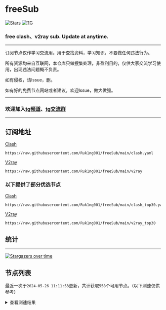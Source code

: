 # freeSub
[![Stars](https://img.shields.io/github/stars/Ruk1ng001/freeSub)](https://github.com/Ruk1ng001/freeSub/stargazers)
[![TG](https://img.shields.io/badge/Telegram-gray?logo=Telegram)](https://t.me/Ruk1ng001)
### free clash、v2ray sub. Update at anytime.

---

订阅节点仅作学习交流用，用于查找资料，学习知识，不要做任何违法行为。

所有资源均来自互联网，本仓库只做搜集处理，非盈利目的，仅供大家交流学习使用，出现违法问题概不负责。

如有侵权，请Issue，删。

如有好的免费节点网站或者建议，欢迎Issue，做大做强。

---

### 欢迎加入[tg频道](https://t.me/Ruk1ng001)、[tg交流群](https://t.me/+-e-b04EE5Cw2NmU1)

---

## 订阅地址
[Clash](https://raw.githubusercontent.com/Ruk1ng001/freeSub/main/clash.yaml)
```
https://raw.githubusercontent.com/Ruk1ng001/freeSub/main/clash.yaml
```
[V2ray](https://raw.githubusercontent.com/Ruk1ng001/freeSub/main/v2ray)
```
https://raw.githubusercontent.com/Ruk1ng001/freeSub/main/v2ray
```
### 以下提供了部分优选节点

[Clash](https://raw.githubusercontent.com/Ruk1ng001/freeSub/main/clash_top30.yaml)
```
https://raw.githubusercontent.com/Ruk1ng001/freeSub/main/clash_top30.yaml
```
[V2ray](https://raw.githubusercontent.com/Ruk1ng001/freeSub/main/v2ray_top30)
```
https://raw.githubusercontent.com/Ruk1ng001/freeSub/main/v2ray_top30
```

## 统计

---

[![Stargazers over time](https://starchart.cc/Ruk1ng001/freeSub.svg)](https://starchart.cc/Ruk1ng001/freeSub)

## 节点列表

最近一次于`2024-05-26 11:11:53`更新，共计获取`558`个可用节点。（以下测速仅供参考）

<details> <summary>查看测速结果</summary>

| 序号 | 节点 | 带宽 | 延迟 |
|:--:|:--:|:--:|:--:|
 | 1 | CH😈github.com/Ruk1ng001_-480903927 | 3.82MB/s | 1778.00ms |
 | 2 | CN😈github.com/Ruk1ng001_-661647363 | 3.77MB/s | 847.00ms |
 | 3 | CN😈github.com/Ruk1ng001_53375142 | 3.59MB/s | 353.00ms |
 | 4 | CN😈github.com/Ruk1ng001_-1923463505 | 3.52MB/s | 368.00ms |
 | 5 | HK😈github.com/Ruk1ng001_270082377 | 3.52MB/s | 527.00ms |
 | 6 | CN😈github.com/Ruk1ng001_-1859580587 | 3.51MB/s | 349.00ms |
 | 7 | TW😈github.com/Ruk1ng001_929402813 | 3.45MB/s | 649.00ms |
 | 8 | CN😈github.com/Ruk1ng001_-297521625 | 3.42MB/s | 531.00ms |
 | 9 | CN😈github.com/Ruk1ng001_-7431999 | 3.36MB/s | 365.00ms |
 | 10 | Other😈github.com/Ruk1ng001_-101688596 | 3.33MB/s | 486.00ms |
 | 11 | CN😈github.com/Ruk1ng001_242867408 | 3.20MB/s | 647.00ms |
 | 12 | CN😈github.com/Ruk1ng001_-359419728 | 3.11MB/s | 382.00ms |
 | 13 | JP😈github.com/Ruk1ng001_-945379178 | 3.09MB/s | 635.00ms |
 | 14 | CN😈github.com/Ruk1ng001_1430802564 | 3.08MB/s | 534.00ms |
 | 15 | CN😈github.com/Ruk1ng001_-940072104 | 2.88MB/s | 586.00ms |
 | 16 | CN😈github.com/Ruk1ng001_-616224414 | 2.86MB/s | 571.00ms |
 | 17 | CN😈github.com/Ruk1ng001_-1922129779 | 2.85MB/s | 353.00ms |
 | 18 | JP😈github.com/Ruk1ng001_1671761707 | 2.84MB/s | 663.00ms |
 | 19 | CN😈github.com/Ruk1ng001_842113228 | 2.83MB/s | 532.00ms |
 | 20 | HK😈github.com/Ruk1ng001_1579372612 | 2.74MB/s | 452.00ms |
 | 21 | CN😈github.com/Ruk1ng001_1788757087 | 2.63MB/s | 364.00ms |
 | 22 | JP😈github.com/Ruk1ng001_1145725734 | 2.61MB/s | 598.00ms |
 | 23 | JP😈github.com/Ruk1ng001_144456076 | 2.58MB/s | 721.00ms |
 | 24 | CN😈github.com/Ruk1ng001_1058967587 | 2.52MB/s | 361.00ms |
 | 25 | CN😈github.com/Ruk1ng001_-2036597891 | 2.50MB/s | 359.00ms |
 | 26 | CN😈github.com/Ruk1ng001_1478045284 | 2.49MB/s | 740.00ms |
 | 27 | CN😈github.com/Ruk1ng001_-94882990 | 2.44MB/s | 708.00ms |
 | 28 | SG😈github.com/Ruk1ng001_-2065841208 | 2.43MB/s | 1011.00ms |
 | 29 | JP😈github.com/Ruk1ng001_118365489 | 2.39MB/s | 367.00ms |
 | 30 | SG😈github.com/Ruk1ng001_-2049361601 | 2.31MB/s | 959.00ms |
 | 31 | Other😈github.com/Ruk1ng001_816051773 | 2.29MB/s | 1061.00ms |
 | 32 | JP😈github.com/Ruk1ng001_-266604447 | 2.28MB/s | 387.00ms |
 | 33 | SG😈github.com/Ruk1ng001_149570347 | 2.27MB/s | 371.00ms |
 | 34 | SG😈github.com/Ruk1ng001_1581922795 | 2.25MB/s | 374.00ms |
 | 35 | CN😈github.com/Ruk1ng001_-1818707261 | 2.16MB/s | 639.00ms |
 | 36 | CN😈github.com/Ruk1ng001_-2087116798 | 2.12MB/s | 664.00ms |
 | 37 | JP😈github.com/Ruk1ng001_1190651620 | 2.11MB/s | 395.00ms |
 | 38 | HK😈github.com/Ruk1ng001_-1608408967 | 2.11MB/s | 792.00ms |
 | 39 | SG😈github.com/Ruk1ng001_628343702 | 2.08MB/s | 393.00ms |
 | 40 | CH😈github.com/Ruk1ng001_1238702783 | 2.07MB/s | 665.00ms |
 | 41 | CN😈github.com/Ruk1ng001_-696201472 | 2.07MB/s | 760.00ms |
 | 42 | Other😈github.com/Ruk1ng001_-1533174807 | 2.07MB/s | 402.00ms |
 | 43 | CN😈github.com/Ruk1ng001_538467453 | 2.04MB/s | 663.00ms |
 | 44 | CA😈github.com/Ruk1ng001_2021478874 | 1.95MB/s | 2536.00ms |
 | 45 | CN😈github.com/Ruk1ng001_1612293333 | 1.93MB/s | 747.00ms |
 | 46 | CN😈github.com/Ruk1ng001_-1710274331 | 1.89MB/s | 382.00ms |
 | 47 | CN😈github.com/Ruk1ng001_1097642371 | 1.88MB/s | 696.00ms |
 | 48 | CA😈github.com/Ruk1ng001_1227252987 | 1.87MB/s | 428.00ms |
 | 49 | JP😈github.com/Ruk1ng001_-1683044959 | 1.85MB/s | 417.00ms |
 | 50 | CH😈github.com/Ruk1ng001_5816782 | 1.84MB/s | 750.00ms |
 | 51 | HK😈github.com/Ruk1ng001_-902241499 | 1.83MB/s | 807.00ms |
 | 52 | CN😈github.com/Ruk1ng001_265418649 | 1.82MB/s | 752.00ms |
 | 53 | HK😈github.com/Ruk1ng001_-677114025 | 1.80MB/s | 1410.00ms |
 | 54 | CN😈github.com/Ruk1ng001_1274728189 | 1.78MB/s | 410.00ms |
 | 55 | CN😈github.com/Ruk1ng001_1718811132 | 1.77MB/s | 745.00ms |
 | 56 | CN😈github.com/Ruk1ng001_637598389 | 1.77MB/s | 661.00ms |
 | 57 | CN😈github.com/Ruk1ng001_-1643950267 | 1.75MB/s | 661.00ms |
 | 58 | CN😈github.com/Ruk1ng001_-1725807921 | 1.72MB/s | 798.00ms |
 | 59 | KR😈github.com/Ruk1ng001_336742953 | 1.71MB/s | 567.00ms |
 | 60 | CN😈github.com/Ruk1ng001_797834581 | 1.70MB/s | 898.00ms |
 | 61 | TW😈github.com/Ruk1ng001_1591766159 | 1.68MB/s | 658.00ms |
 | 62 | HK😈github.com/Ruk1ng001_-746840979 | 1.61MB/s | 771.00ms |
 | 63 | CH😈github.com/Ruk1ng001_1895683223 | 1.60MB/s | 733.00ms |
 | 64 | UM😈github.com/Ruk1ng001_820753645 | 1.57MB/s | 1185.00ms |
 | 65 | Other😈github.com/Ruk1ng001_-1778137334 | 1.55MB/s | 710.00ms |
 | 66 | CH😈github.com/Ruk1ng001_319638692 | 1.53MB/s | 2103.00ms |
 | 67 | CA😈github.com/Ruk1ng001_-398383811 | 1.51MB/s | 1201.00ms |
 | 68 | CA😈github.com/Ruk1ng001_218289681 | 1.50MB/s | 1300.00ms |
 | 69 | CA😈github.com/Ruk1ng001_1063170120 | 1.50MB/s | 1742.00ms |
 | 70 | UM😈github.com/Ruk1ng001_226075827 | 1.50MB/s | 1809.00ms |
 | 71 | JP😈github.com/Ruk1ng001_-360716951 | 1.49MB/s | 441.00ms |
 | 72 | UM😈github.com/Ruk1ng001_-1920061911 | 1.49MB/s | 922.00ms |
 | 73 | UM😈github.com/Ruk1ng001_824361151 | 1.46MB/s | 1645.00ms |
 | 74 | CA😈github.com/Ruk1ng001_-352530556 | 1.46MB/s | 977.00ms |
 | 75 | JP😈github.com/Ruk1ng001_-517696060 | 1.45MB/s | 482.00ms |
 | 76 | CA😈github.com/Ruk1ng001_577571612 | 1.45MB/s | 1437.00ms |
 | 77 | Asia😈github.com/Ruk1ng001_-883207488 | 1.44MB/s | 1296.00ms |
 | 78 | CN😈github.com/Ruk1ng001_686105542 | 1.43MB/s | 496.00ms |
 | 79 | CN😈github.com/Ruk1ng001_1708283347 | 1.43MB/s | 521.00ms |
 | 80 | CA😈github.com/Ruk1ng001_-818877272 | 1.42MB/s | 1310.00ms |
 | 81 | UM😈github.com/Ruk1ng001_1945843757 | 1.42MB/s | 956.00ms |
 | 82 | CA😈github.com/Ruk1ng001_1007607298 | 1.42MB/s | 1550.00ms |
 | 83 | CA😈github.com/Ruk1ng001_692031390 | 1.42MB/s | 1657.00ms |
 | 84 | CN😈github.com/Ruk1ng001_-1675632582 | 1.41MB/s | 660.00ms |
 | 85 | CA😈github.com/Ruk1ng001_845937067 | 1.41MB/s | 1430.00ms |
 | 86 | CH😈github.com/Ruk1ng001_-1001960495 | 1.39MB/s | 2496.00ms |
 | 87 | CA😈github.com/Ruk1ng001_1683630258 | 1.38MB/s | 1883.00ms |
 | 88 | Euro😈github.com/Ruk1ng001_1388672434 | 1.35MB/s | 1511.00ms |
 | 89 | CA😈github.com/Ruk1ng001_-1852482439 | 1.34MB/s | 2118.00ms |
 | 90 | CA😈github.com/Ruk1ng001_484002641 | 1.34MB/s | 1893.00ms |
 | 91 | CA😈github.com/Ruk1ng001_-1094650613 | 1.33MB/s | 1467.00ms |
 | 92 | CA😈github.com/Ruk1ng001_1262241565 | 1.33MB/s | 1309.00ms |
 | 93 | UM😈github.com/Ruk1ng001_1303543440 | 1.32MB/s | 1045.00ms |
 | 94 | CA😈github.com/Ruk1ng001_-1494982010 | 1.31MB/s | 1604.00ms |
 | 95 | SG😈github.com/Ruk1ng001_-2134427733 | 1.31MB/s | 392.00ms |
 | 96 | UM😈github.com/Ruk1ng001_1756663900 | 1.30MB/s | 1393.00ms |
 | 97 | CA😈github.com/Ruk1ng001_312756856 | 1.29MB/s | 1025.00ms |
 | 98 | CA😈github.com/Ruk1ng001_770685880 | 1.29MB/s | 1023.00ms |
 | 99 | JP😈github.com/Ruk1ng001_-1696905495 | 1.28MB/s | 1408.00ms |
 | 100 | CA😈github.com/Ruk1ng001_-1946523539 | 1.26MB/s | 1279.00ms |
 | 101 | KZ😈github.com/Ruk1ng001_-1044332435 | 1.26MB/s | 947.00ms |
 | 102 | SG😈github.com/Ruk1ng001_-1725070477 | 1.25MB/s | 907.00ms |
 | 103 | CA😈github.com/Ruk1ng001_850726388 | 1.25MB/s | 1597.00ms |
 | 104 | US😈github.com/Ruk1ng001_-1278299572 | 1.24MB/s | 981.00ms |
 | 105 | CN😈github.com/Ruk1ng001_1704349606 | 1.24MB/s | 649.00ms |
 | 106 | SG😈github.com/Ruk1ng001_-1988559417 | 1.24MB/s | 592.00ms |
 | 107 | UM😈github.com/Ruk1ng001_959310995 | 1.24MB/s | 1608.00ms |
 | 108 | UM😈github.com/Ruk1ng001_-572543273 | 1.23MB/s | 920.00ms |
 | 109 | CA😈github.com/Ruk1ng001_1127543400 | 1.23MB/s | 962.00ms |
 | 110 | CN😈github.com/Ruk1ng001_-1515620563 | 1.22MB/s | 559.00ms |
 | 111 | CN😈github.com/Ruk1ng001_-699643286 | 1.21MB/s | 826.00ms |
 | 112 | UM😈github.com/Ruk1ng001_263252268 | 1.20MB/s | 1319.00ms |
 | 113 | KR😈github.com/Ruk1ng001_-1332533609 | 1.20MB/s | 621.00ms |
 | 114 | CA😈github.com/Ruk1ng001_-2122501714 | 1.20MB/s | 1606.00ms |
 | 115 | UM😈github.com/Ruk1ng001_359800679 | 1.19MB/s | 1054.00ms |
 | 116 | TW😈github.com/Ruk1ng001_-2076773110 | 1.18MB/s | 1756.00ms |
 | 117 | CA😈github.com/Ruk1ng001_-355151149 | 1.17MB/s | 1608.00ms |
 | 118 | CA😈github.com/Ruk1ng001_-896856930 | 1.17MB/s | 1596.00ms |
 | 119 | CA😈github.com/Ruk1ng001_-1734462663 | 1.16MB/s | 1528.00ms |
 | 120 | CA😈github.com/Ruk1ng001_447936041 | 1.16MB/s | 1761.00ms |
 | 121 | CA😈github.com/Ruk1ng001_834795342 | 1.16MB/s | 1631.00ms |
 | 122 | UM😈github.com/Ruk1ng001_-986054600 | 1.15MB/s | 2105.00ms |
 | 123 | JP😈github.com/Ruk1ng001_-1332539964 | 1.15MB/s | 452.00ms |
 | 124 | UM😈github.com/Ruk1ng001_1649698118 | 1.15MB/s | 967.00ms |
 | 125 | UM😈github.com/Ruk1ng001_-553933340 | 1.14MB/s | 1130.00ms |
 | 126 | CA😈github.com/Ruk1ng001_-1607020291 | 1.14MB/s | 1678.00ms |
 | 127 | CA😈github.com/Ruk1ng001_200979588 | 1.14MB/s | 1458.00ms |
 | 128 | UM😈github.com/Ruk1ng001_1864580791 | 1.14MB/s | 1658.00ms |
 | 129 | Euro😈github.com/Ruk1ng001_788034648 | 1.14MB/s | 1703.00ms |
 | 130 | CA😈github.com/Ruk1ng001_-1989250554 | 1.14MB/s | 1115.00ms |
 | 131 | SG😈github.com/Ruk1ng001_-576040174 | 1.14MB/s | 992.00ms |
 | 132 | CN😈github.com/Ruk1ng001_512660006 | 1.14MB/s | 798.00ms |
 | 133 | CA😈github.com/Ruk1ng001_1885262548 | 1.13MB/s | 1550.00ms |
 | 134 | HK😈github.com/Ruk1ng001_-932049898 | 1.13MB/s | 969.00ms |
 | 135 | CA😈github.com/Ruk1ng001_-445362946 | 1.13MB/s | 1554.00ms |
 | 136 | CA😈github.com/Ruk1ng001_-512728682 | 1.13MB/s | 1701.00ms |
 | 137 | CA😈github.com/Ruk1ng001_2039806136 | 1.11MB/s | 1241.00ms |
 | 138 | UM😈github.com/Ruk1ng001_-105667405 | 1.11MB/s | 1670.00ms |
 | 139 | CA😈github.com/Ruk1ng001_838883889 | 1.11MB/s | 1582.00ms |
 | 140 | UM😈github.com/Ruk1ng001_504772146 | 1.11MB/s | 1685.00ms |
 | 141 | JP😈github.com/Ruk1ng001_-1200691347 | 1.10MB/s | 532.00ms |
 | 142 | CA😈github.com/Ruk1ng001_-850697882 | 1.10MB/s | 1507.00ms |
 | 143 | UM😈github.com/Ruk1ng001_-1854220294 | 1.09MB/s | 1120.00ms |
 | 144 | CA😈github.com/Ruk1ng001_1820370200 | 1.08MB/s | 1808.00ms |
 | 145 | Other😈github.com/Ruk1ng001_92444994 | 1.08MB/s | 658.00ms |
 | 146 | CA😈github.com/Ruk1ng001_-1115842090 | 1.08MB/s | 1962.00ms |
 | 147 | CA😈github.com/Ruk1ng001_1660444059 | 1.07MB/s | 1778.00ms |
 | 148 | CA😈github.com/Ruk1ng001_-901927851 | 1.07MB/s | 1857.00ms |
 | 149 | CN😈github.com/Ruk1ng001_2124932479 | 1.07MB/s | 343.00ms |
 | 150 | CA😈github.com/Ruk1ng001_1469895651 | 1.07MB/s | 1756.00ms |
 | 151 | CA😈github.com/Ruk1ng001_2008048428 | 1.07MB/s | 1979.00ms |
 | 152 | US😈github.com/Ruk1ng001_1196487454 | 1.07MB/s | 1313.00ms |
 | 153 | CA😈github.com/Ruk1ng001_1712162064 | 1.06MB/s | 1933.00ms |
 | 154 | CA😈github.com/Ruk1ng001_-1995710524 | 1.06MB/s | 1547.00ms |
 | 155 | UM😈github.com/Ruk1ng001_459534470 | 1.06MB/s | 1170.00ms |
 | 156 | CA😈github.com/Ruk1ng001_-1471978924 | 1.06MB/s | 1721.00ms |
 | 157 | UM😈github.com/Ruk1ng001_1314265604 | 1.06MB/s | 972.00ms |
 | 158 | CA😈github.com/Ruk1ng001_979183110 | 1.06MB/s | 1799.00ms |
 | 159 | CA😈github.com/Ruk1ng001_403432722 | 1.05MB/s | 1596.00ms |
 | 160 | CA😈github.com/Ruk1ng001_96559184 | 1.05MB/s | 1689.00ms |
 | 161 | CA😈github.com/Ruk1ng001_336035828 | 1.05MB/s | 2047.00ms |
 | 162 | CA😈github.com/Ruk1ng001_1362513501 | 1.05MB/s | 1657.00ms |
 | 163 | CN😈github.com/Ruk1ng001_1121528462 | 1.05MB/s | 795.00ms |
 | 164 | CN😈github.com/Ruk1ng001_2121892508 | 1.05MB/s | 755.00ms |
 | 165 | CA😈github.com/Ruk1ng001_489497102 | 1.04MB/s | 1148.00ms |
 | 166 | CA😈github.com/Ruk1ng001_874470658 | 1.04MB/s | 1995.00ms |
 | 167 | CA😈github.com/Ruk1ng001_-291566571 | 1.04MB/s | 2093.00ms |
 | 168 | CA😈github.com/Ruk1ng001_1295306959 | 1.03MB/s | 2059.00ms |
 | 169 | UM😈github.com/Ruk1ng001_-1506049283 | 1.03MB/s | 633.00ms |
 | 170 | CA😈github.com/Ruk1ng001_-1163513207 | 1.03MB/s | 1497.00ms |
 | 171 | CA😈github.com/Ruk1ng001_-1872893375 | 1.03MB/s | 1803.00ms |
 | 172 | HK😈github.com/Ruk1ng001_1996931643 | 1.03MB/s | 918.00ms |
 | 173 | SG😈github.com/Ruk1ng001_-981928409 | 1.02MB/s | 393.00ms |
 | 174 | CA😈github.com/Ruk1ng001_823029180 | 1.02MB/s | 1631.00ms |
 | 175 | UM😈github.com/Ruk1ng001_2054894954 | 1.01MB/s | 1220.00ms |
 | 176 | CA😈github.com/Ruk1ng001_-1423800034 | 1.00MB/s | 2114.00ms |
 | 177 | CN😈github.com/Ruk1ng001_-25292998 | 1.00MB/s | 988.00ms |
 | 178 | SG😈github.com/Ruk1ng001_848727 | 1017.18KB/s | 696.00ms |
 | 179 | UM😈github.com/Ruk1ng001_-2049879413 | 1016.47KB/s | 992.00ms |
 | 180 | CA😈github.com/Ruk1ng001_742269372 | 1016.19KB/s | 1559.00ms |
 | 181 | CA😈github.com/Ruk1ng001_561995180 | 1015.75KB/s | 1840.00ms |
 | 182 | CA😈github.com/Ruk1ng001_-1723665315 | 1000.22KB/s | 1607.00ms |
 | 183 | KR😈github.com/Ruk1ng001_1125428472 | 997.56KB/s | 1609.00ms |
 | 184 | CA😈github.com/Ruk1ng001_2145981711 | 994.83KB/s | 1593.00ms |
 | 185 | US😈github.com/Ruk1ng001_-695735583 | 993.14KB/s | 785.00ms |
 | 186 | US😈github.com/Ruk1ng001_-1396031484 | 992.82KB/s | 803.00ms |
 | 187 | US😈github.com/Ruk1ng001_-992842640 | 989.56KB/s | 1294.00ms |
 | 188 | CN😈github.com/Ruk1ng001_-792038463 | 988.72KB/s | 934.00ms |
 | 189 | TW😈github.com/Ruk1ng001_823365205 | 987.65KB/s | 418.00ms |
 | 190 | CN😈github.com/Ruk1ng001_1988319447 | 986.67KB/s | 1005.00ms |
 | 191 | Euro😈github.com/Ruk1ng001_661344923 | 984.79KB/s | 1649.00ms |
 | 192 | US😈github.com/Ruk1ng001_-93658886 | 982.80KB/s | 783.00ms |
 | 193 | UM😈github.com/Ruk1ng001_1533705739 | 975.96KB/s | 1726.00ms |
 | 194 | JP😈github.com/Ruk1ng001_100300245 | 969.85KB/s | 847.00ms |
 | 195 | CH😈github.com/Ruk1ng001_825794549 | 968.57KB/s | 1078.00ms |
 | 196 | CA😈github.com/Ruk1ng001_-1409113450 | 967.58KB/s | 1485.00ms |
 | 197 | CA😈github.com/Ruk1ng001_-1381294047 | 965.04KB/s | 1615.00ms |
 | 198 | HK😈github.com/Ruk1ng001_2005673150 | 963.83KB/s | 493.00ms |
 | 199 | FR😈github.com/Ruk1ng001_1547493110 | 955.01KB/s | 932.00ms |
 | 200 | FR😈github.com/Ruk1ng001_1810107631 | 950.43KB/s | 1126.00ms |
 | 201 | CA😈github.com/Ruk1ng001_1422081840 | 947.45KB/s | 1560.00ms |
 | 202 | TW😈github.com/Ruk1ng001_-1005625977 | 940.00KB/s | 371.00ms |
 | 203 | US😈github.com/Ruk1ng001_1847249382 | 938.21KB/s | 728.00ms |
 | 204 | CH😈github.com/Ruk1ng001_-1894441488 | 936.91KB/s | 1038.00ms |
 | 205 | US😈github.com/Ruk1ng001_1097040027 | 936.74KB/s | 722.00ms |
 | 206 | US😈github.com/Ruk1ng001_-1573070916 | 935.94KB/s | 704.00ms |
 | 207 | US😈github.com/Ruk1ng001_-1264068206 | 935.32KB/s | 1216.00ms |
 | 208 | US😈github.com/Ruk1ng001_-1060700373 | 934.37KB/s | 710.00ms |
 | 209 | FR😈github.com/Ruk1ng001_-634455245 | 930.09KB/s | 763.00ms |
 | 210 | UM😈github.com/Ruk1ng001_-1986465562 | 927.94KB/s | 1194.00ms |
 | 211 | Americas😈github.com/Ruk1ng001_-1250789087 | 926.15KB/s | 1833.00ms |
 | 212 | JP😈github.com/Ruk1ng001_-892407433 | 926.13KB/s | 406.00ms |
 | 213 | TW😈github.com/Ruk1ng001_-414360870 | 926.06KB/s | 1004.00ms |
 | 214 | GB😈github.com/Ruk1ng001_-1975682419 | 923.87KB/s | 882.00ms |
 | 215 | UM😈github.com/Ruk1ng001_-2100351759 | 922.24KB/s | 1188.00ms |
 | 216 | FR😈github.com/Ruk1ng001_2045795544 | 914.85KB/s | 944.00ms |
 | 217 | Other😈github.com/Ruk1ng001_-910644169 | 914.76KB/s | 887.00ms |
 | 218 | FR😈github.com/Ruk1ng001_1458109122 | 914.28KB/s | 756.00ms |
 | 219 | HK😈github.com/Ruk1ng001_1279534408 | 912.53KB/s | 1012.00ms |
 | 220 | FR😈github.com/Ruk1ng001_-2096321756 | 908.31KB/s | 768.00ms |
 | 221 | UM😈github.com/Ruk1ng001_114711799 | 906.84KB/s | 1354.00ms |
 | 222 | FR😈github.com/Ruk1ng001_-1815876387 | 906.75KB/s | 1590.00ms |
 | 223 | FR😈github.com/Ruk1ng001_1183638361 | 906.42KB/s | 803.00ms |
 | 224 | NL😈github.com/Ruk1ng001_-1994967641 | 904.51KB/s | 1405.00ms |
 | 225 | FR😈github.com/Ruk1ng001_-834642622 | 901.68KB/s | 1178.00ms |
 | 226 | FR😈github.com/Ruk1ng001_118942455 | 900.37KB/s | 1126.00ms |
 | 227 | US😈github.com/Ruk1ng001_790854164 | 898.69KB/s | 754.00ms |
 | 228 | FR😈github.com/Ruk1ng001_1837942177 | 898.52KB/s | 789.00ms |
 | 229 | SE😈github.com/Ruk1ng001_1021621732 | 897.34KB/s | 885.00ms |
 | 230 | FR😈github.com/Ruk1ng001_1063657475 | 895.68KB/s | 759.00ms |
 | 231 | JP😈github.com/Ruk1ng001_762803762 | 895.40KB/s | 845.00ms |
 | 232 | FR😈github.com/Ruk1ng001_607364820 | 894.54KB/s | 1018.00ms |
 | 233 | FR😈github.com/Ruk1ng001_-373948873 | 894.46KB/s | 1333.00ms |
 | 234 | US😈github.com/Ruk1ng001_-2058638466 | 887.36KB/s | 749.00ms |
 | 235 | FR😈github.com/Ruk1ng001_1511055292 | 886.79KB/s | 1277.00ms |
 | 236 | CA😈github.com/Ruk1ng001_-1408563685 | 884.31KB/s | 1731.00ms |
 | 237 | FR😈github.com/Ruk1ng001_995614948 | 881.61KB/s | 795.00ms |
 | 238 | FR😈github.com/Ruk1ng001_1158107128 | 881.59KB/s | 954.00ms |
 | 239 | CH😈github.com/Ruk1ng001_-1605186074 | 880.92KB/s | 789.00ms |
 | 240 | FR😈github.com/Ruk1ng001_-726199911 | 880.33KB/s | 796.00ms |
 | 241 | FR😈github.com/Ruk1ng001_1972596040 | 879.06KB/s | 812.00ms |
 | 242 | FR😈github.com/Ruk1ng001_49151771 | 877.95KB/s | 998.00ms |
 | 243 | CA😈github.com/Ruk1ng001_-582961225 | 877.86KB/s | 1824.00ms |
 | 244 | US😈github.com/Ruk1ng001_-972583404 | 876.56KB/s | 740.00ms |
 | 245 | FR😈github.com/Ruk1ng001_1514432225 | 876.35KB/s | 850.00ms |
 | 246 | FR😈github.com/Ruk1ng001_1300892440 | 876.19KB/s | 1571.00ms |
 | 247 | GB😈github.com/Ruk1ng001_-69782193 | 875.91KB/s | 934.00ms |
 | 248 | CA😈github.com/Ruk1ng001_-1920177184 | 873.35KB/s | 1984.00ms |
 | 249 | FR😈github.com/Ruk1ng001_1582206346 | 871.58KB/s | 776.00ms |
 | 250 | US😈github.com/Ruk1ng001_-885095444 | 870.87KB/s | 1069.00ms |
 | 251 | CN😈github.com/Ruk1ng001_495783260 | 869.15KB/s | 1092.00ms |
 | 252 | CA😈github.com/Ruk1ng001_1170082256 | 869.14KB/s | 1549.00ms |
 | 253 | KR😈github.com/Ruk1ng001_672420405 | 868.01KB/s | 601.00ms |
 | 254 | GB😈github.com/Ruk1ng001_1219859113 | 867.01KB/s | 1037.00ms |
 | 255 | FR😈github.com/Ruk1ng001_-416544445 | 864.54KB/s | 1378.00ms |
 | 256 | FR😈github.com/Ruk1ng001_-379124212 | 859.63KB/s | 1025.00ms |
 | 257 | FR😈github.com/Ruk1ng001_628145102 | 858.41KB/s | 984.00ms |
 | 258 | FR😈github.com/Ruk1ng001_-1556674725 | 857.26KB/s | 1035.00ms |
 | 259 | CN😈github.com/Ruk1ng001_-1784601529 | 856.18KB/s | 586.00ms |
 | 260 | Asia😈github.com/Ruk1ng001_663807944 | 852.41KB/s | 1664.00ms |
 | 261 | FR😈github.com/Ruk1ng001_789564023 | 852.09KB/s | 1099.00ms |
 | 262 | FR😈github.com/Ruk1ng001_955397849 | 849.85KB/s | 1033.00ms |
 | 263 | FR😈github.com/Ruk1ng001_2079344206 | 848.98KB/s | 851.00ms |
 | 264 | FR😈github.com/Ruk1ng001_1128113646 | 841.20KB/s | 806.00ms |
 | 265 | FR😈github.com/Ruk1ng001_-771843790 | 839.89KB/s | 812.00ms |
 | 266 | CA😈github.com/Ruk1ng001_-2025837458 | 837.99KB/s | 1593.00ms |
 | 267 | CA😈github.com/Ruk1ng001_-429227192 | 834.76KB/s | 2026.00ms |
 | 268 | FR😈github.com/Ruk1ng001_1540704172 | 832.75KB/s | 1032.00ms |
 | 269 | PL😈github.com/Ruk1ng001_1831781205 | 832.22KB/s | 767.00ms |
 | 270 | FR😈github.com/Ruk1ng001_-552765619 | 831.71KB/s | 841.00ms |
 | 271 | FR😈github.com/Ruk1ng001_-903392398 | 831.47KB/s | 790.00ms |
 | 272 | UM😈github.com/Ruk1ng001_1472351678 | 831.16KB/s | 1583.00ms |
 | 273 | FR😈github.com/Ruk1ng001_331755800 | 828.96KB/s | 799.00ms |
 | 274 | FR😈github.com/Ruk1ng001_-1857771266 | 825.33KB/s | 1077.00ms |
 | 275 | FR😈github.com/Ruk1ng001_475009219 | 825.01KB/s | 1049.00ms |
 | 276 | FR😈github.com/Ruk1ng001_-549524324 | 824.45KB/s | 813.00ms |
 | 277 | GB😈github.com/Ruk1ng001_-505961451 | 823.14KB/s | 767.00ms |
 | 278 | FR😈github.com/Ruk1ng001_-1255259185 | 822.77KB/s | 860.00ms |
 | 279 | Other😈github.com/Ruk1ng001_589236884 | 817.40KB/s | 838.00ms |
 | 280 | PL😈github.com/Ruk1ng001_-2052711301 | 816.63KB/s | 780.00ms |
 | 281 | FR😈github.com/Ruk1ng001_2090908757 | 814.45KB/s | 1087.00ms |
 | 282 | UM😈github.com/Ruk1ng001_1034331182 | 810.75KB/s | 1136.00ms |
 | 283 | FR😈github.com/Ruk1ng001_1037780964 | 808.93KB/s | 989.00ms |
 | 284 | US😈github.com/Ruk1ng001_-1218805652 | 806.11KB/s | 819.00ms |
 | 285 | US😈github.com/Ruk1ng001_-424472426 | 800.76KB/s | 835.00ms |
 | 286 | GB😈github.com/Ruk1ng001_-561880074 | 798.23KB/s | 688.00ms |
 | 287 | UM😈github.com/Ruk1ng001_-1504429180 | 795.66KB/s | 1583.00ms |
 | 288 | US😈github.com/Ruk1ng001_-713568614 | 794.46KB/s | 791.00ms |
 | 289 | FR😈github.com/Ruk1ng001_-1182933090 | 793.02KB/s | 1043.00ms |
 | 290 | FR😈github.com/Ruk1ng001_1907252038 | 792.42KB/s | 890.00ms |
 | 291 | CN😈github.com/Ruk1ng001_-1895904175 | 790.09KB/s | 1030.00ms |
 | 292 | FR😈github.com/Ruk1ng001_-1611703640 | 789.59KB/s | 881.00ms |
 | 293 | CN😈github.com/Ruk1ng001_1811576926 | 774.75KB/s | 1215.00ms |
 | 294 | GB😈github.com/Ruk1ng001_-1338012212 | 774.44KB/s | 706.00ms |
 | 295 | CN😈github.com/Ruk1ng001_-1908810807 | 769.81KB/s | 925.00ms |
 | 296 | GB😈github.com/Ruk1ng001_-695815627 | 769.48KB/s | 1180.00ms |
 | 297 | Euro😈github.com/Ruk1ng001_474919101 | 769.33KB/s | 1062.00ms |
 | 298 | GB😈github.com/Ruk1ng001_-2123012980 | 766.54KB/s | 716.00ms |
 | 299 | CN😈github.com/Ruk1ng001_773055385 | 764.73KB/s | 513.00ms |
 | 300 | UM😈github.com/Ruk1ng001_876316394 | 763.84KB/s | 1112.00ms |
 | 301 | CN😈github.com/Ruk1ng001_1616468470 | 758.02KB/s | 693.00ms |
 | 302 | CA😈github.com/Ruk1ng001_-400415899 | 755.36KB/s | 2197.00ms |
 | 303 | CH😈github.com/Ruk1ng001_-1094585714 | 749.86KB/s | 738.00ms |
 | 304 | US😈github.com/Ruk1ng001_-1875855876 | 743.58KB/s | 852.00ms |
 | 305 | UK😈github.com/Ruk1ng001_1729989681 | 742.29KB/s | 747.00ms |
 | 306 | CH😈github.com/Ruk1ng001_1233879076 | 738.15KB/s | 722.00ms |
 | 307 | CN😈github.com/Ruk1ng001_1843838071 | 736.56KB/s | 1512.00ms |
 | 308 | CA😈github.com/Ruk1ng001_1475188205 | 735.30KB/s | 2109.00ms |
 | 309 | FR😈github.com/Ruk1ng001_1086922309 | 731.66KB/s | 994.00ms |
 | 310 | GB😈github.com/Ruk1ng001_-1780153314 | 729.39KB/s | 758.00ms |
 | 311 | CA😈github.com/Ruk1ng001_-860592502 | 729.05KB/s | 1621.00ms |
 | 312 | GB😈github.com/Ruk1ng001_591145383 | 722.25KB/s | 741.00ms |
 | 313 | GB😈github.com/Ruk1ng001_-1964018986 | 722.11KB/s | 729.00ms |
 | 314 | GB😈github.com/Ruk1ng001_-1336301803 | 718.17KB/s | 750.00ms |
 | 315 | CA😈github.com/Ruk1ng001_646699130 | 717.59KB/s | 2098.00ms |
 | 316 | US😈github.com/Ruk1ng001_1650935518 | 716.23KB/s | 798.00ms |
 | 317 | US😈github.com/Ruk1ng001_1878698898 | 715.65KB/s | 780.00ms |
 | 318 | GB😈github.com/Ruk1ng001_-484638467 | 714.92KB/s | 743.00ms |
 | 319 | UM😈github.com/Ruk1ng001_1429149516 | 713.96KB/s | 2166.00ms |
 | 320 | Euro😈github.com/Ruk1ng001_1831520982 | 713.76KB/s | 1681.00ms |
 | 321 | US😈github.com/Ruk1ng001_-1715460434 | 711.98KB/s | 1206.00ms |
 | 322 | US😈github.com/Ruk1ng001_1507849511 | 711.02KB/s | 1221.00ms |
 | 323 | FR😈github.com/Ruk1ng001_749186596 | 704.05KB/s | 906.00ms |
 | 324 | US😈github.com/Ruk1ng001_1490566360 | 703.57KB/s | 770.00ms |
 | 325 | GB😈github.com/Ruk1ng001_-1570583276 | 697.90KB/s | 727.00ms |
 | 326 | CA😈github.com/Ruk1ng001_1372547786 | 693.22KB/s | 2153.00ms |
 | 327 | US😈github.com/Ruk1ng001_2013146544 | 692.88KB/s | 785.00ms |
 | 328 | US😈github.com/Ruk1ng001_462758045 | 690.58KB/s | 1063.00ms |
 | 329 | US😈github.com/Ruk1ng001_787526325 | 690.25KB/s | 799.00ms |
 | 330 | US😈github.com/Ruk1ng001_1402334384 | 677.76KB/s | 795.00ms |
 | 331 | HK😈github.com/Ruk1ng001_-166473483 | 677.38KB/s | 1013.00ms |
 | 332 | JP😈github.com/Ruk1ng001_839126155 | 674.21KB/s | 1012.00ms |
 | 333 | CA😈github.com/Ruk1ng001_1678970574 | 667.93KB/s | 1566.00ms |
 | 334 | US😈github.com/Ruk1ng001_1108544810 | 667.65KB/s | 848.00ms |
 | 335 | UM😈github.com/Ruk1ng001_522388474 | 660.23KB/s | 1222.00ms |
 | 336 | CN😈github.com/Ruk1ng001_1756240449 | 659.83KB/s | 824.00ms |
 | 337 | CN😈github.com/Ruk1ng001_24015290 | 656.93KB/s | 354.00ms |
 | 338 | Other😈github.com/Ruk1ng001_243936818 | 656.34KB/s | 1241.00ms |
 | 339 | UM😈github.com/Ruk1ng001_-1090185355 | 646.58KB/s | 1653.00ms |
 | 340 | CA😈github.com/Ruk1ng001_-996834628 | 646.05KB/s | 1639.00ms |
 | 341 | US😈github.com/Ruk1ng001_-907736077 | 642.77KB/s | 930.00ms |
 | 342 | TW😈github.com/Ruk1ng001_-538347527 | 637.86KB/s | 1648.00ms |
 | 343 | CA😈github.com/Ruk1ng001_1321590311 | 637.14KB/s | 1997.00ms |
 | 344 | CA😈github.com/Ruk1ng001_-73848974 | 636.39KB/s | 852.00ms |
 | 345 | GB😈github.com/Ruk1ng001_1896073365 | 634.44KB/s | 1204.00ms |
 | 346 | Americas😈github.com/Ruk1ng001_191994871 | 634.42KB/s | 860.00ms |
 | 347 | GB😈github.com/Ruk1ng001_590632363 | 632.74KB/s | 720.00ms |
 | 348 | JP😈github.com/Ruk1ng001_1938509145 | 631.98KB/s | 1060.00ms |
 | 349 | US😈github.com/Ruk1ng001_-127118485 | 630.17KB/s | 869.00ms |
 | 350 | CN😈github.com/Ruk1ng001_1499291798 | 627.15KB/s | 724.00ms |
 | 351 | JP😈github.com/Ruk1ng001_-1807762825 | 626.98KB/s | 1280.00ms |
 | 352 | US😈github.com/Ruk1ng001_-998293148 | 625.76KB/s | 1032.00ms |
 | 353 | CA😈github.com/Ruk1ng001_-1975871129 | 625.46KB/s | 1598.00ms |
 | 354 | US😈github.com/Ruk1ng001_1819111370 | 621.16KB/s | 1927.00ms |
 | 355 | US😈github.com/Ruk1ng001_-1506833023 | 620.01KB/s | 819.00ms |
 | 356 | CH😈github.com/Ruk1ng001_-1970064165 | 619.60KB/s | 1105.00ms |
 | 357 | Other😈github.com/Ruk1ng001_-509761480 | 612.95KB/s | 1058.00ms |
 | 358 | Other😈github.com/Ruk1ng001_1756145984 | 612.94KB/s | 2532.00ms |
 | 359 | CA😈github.com/Ruk1ng001_-592430178 | 606.63KB/s | 2249.00ms |
 | 360 | CA😈github.com/Ruk1ng001_1822010211 | 605.80KB/s | 1603.00ms |
 | 361 | FR😈github.com/Ruk1ng001_1428602512 | 604.96KB/s | 1555.00ms |
 | 362 | CA😈github.com/Ruk1ng001_-126199103 | 604.36KB/s | 2314.00ms |
 | 363 | CN😈github.com/Ruk1ng001_1801039735 | 603.32KB/s | 1097.00ms |
 | 364 | NL😈github.com/Ruk1ng001_613294342 | 597.12KB/s | 1121.00ms |
 | 365 | CA😈github.com/Ruk1ng001_-1934330841 | 594.85KB/s | 2181.00ms |
 | 366 | TW😈github.com/Ruk1ng001_-604235110 | 592.32KB/s | 2462.00ms |
 | 367 | CH😈github.com/Ruk1ng001_119394487 | 588.05KB/s | 905.00ms |
 | 368 | NL😈github.com/Ruk1ng001_-1308147619 | 582.81KB/s | 1202.00ms |
 | 369 | SE😈github.com/Ruk1ng001_1840498519 | 582.51KB/s | 1822.00ms |
 | 370 | HK😈github.com/Ruk1ng001_-1310335647 | 582.07KB/s | 2197.00ms |
 | 371 | CA😈github.com/Ruk1ng001_-1729802022 | 581.23KB/s | 2288.00ms |
 | 372 | CA😈github.com/Ruk1ng001_2091039423 | 580.80KB/s | 2284.00ms |
 | 373 | SG😈github.com/Ruk1ng001_2143674631 | 578.62KB/s | 418.00ms |
 | 374 | GB😈github.com/Ruk1ng001_-117224803 | 574.69KB/s | 909.00ms |
 | 375 | CN😈github.com/Ruk1ng001_-398884630 | 571.79KB/s | 1085.00ms |
 | 376 | UM😈github.com/Ruk1ng001_-704925353 | 570.46KB/s | 2057.00ms |
 | 377 | US😈github.com/Ruk1ng001_-658294386 | 568.56KB/s | 1708.00ms |
 | 378 | GB😈github.com/Ruk1ng001_-183753107 | 568.17KB/s | 906.00ms |
 | 379 | CH😈github.com/Ruk1ng001_395016490 | 568.01KB/s | 1231.00ms |
 | 380 | GB😈github.com/Ruk1ng001_746654693 | 564.43KB/s | 898.00ms |
 | 381 | CN😈github.com/Ruk1ng001_-1725127170 | 562.58KB/s | 498.00ms |
 | 382 | US😈github.com/Ruk1ng001_34491053 | 561.26KB/s | 857.00ms |
 | 383 | CH😈github.com/Ruk1ng001_-759104754 | 560.52KB/s | 2023.00ms |
 | 384 | CA😈github.com/Ruk1ng001_-325510290 | 558.08KB/s | 2315.00ms |
 | 385 | US😈github.com/Ruk1ng001_796916901 | 557.32KB/s | 815.00ms |
 | 386 | Other😈github.com/Ruk1ng001_-754782616 | 556.98KB/s | 1310.00ms |
 | 387 | CH😈github.com/Ruk1ng001_1839687387 | 556.25KB/s | 911.00ms |
 | 388 | CH😈github.com/Ruk1ng001_-1138847128 | 554.37KB/s | 1140.00ms |
 | 389 | SG😈github.com/Ruk1ng001_-442432820 | 552.93KB/s | 411.00ms |
 | 390 | JP😈github.com/Ruk1ng001_-347454935 | 552.45KB/s | 618.00ms |
 | 391 | DE😈github.com/Ruk1ng001_-1398096974 | 548.88KB/s | 885.00ms |
 | 392 | NL😈github.com/Ruk1ng001_-274046227 | 548.08KB/s | 948.00ms |
 | 393 | SG😈github.com/Ruk1ng001_805306763 | 546.63KB/s | 459.00ms |
 | 394 | GB😈github.com/Ruk1ng001_153628593 | 545.77KB/s | 950.00ms |
 | 395 | NL😈github.com/Ruk1ng001_-1459440406 | 541.43KB/s | 935.00ms |
 | 396 | CN😈github.com/Ruk1ng001_1223709870 | 541.38KB/s | 470.00ms |
 | 397 | TW😈github.com/Ruk1ng001_-971398023 | 534.82KB/s | 1687.00ms |
 | 398 | CA😈github.com/Ruk1ng001_1059156121 | 533.39KB/s | 1524.00ms |
 | 399 | CA😈github.com/Ruk1ng001_-758052956 | 533.38KB/s | 1983.00ms |
 | 400 | JP😈github.com/Ruk1ng001_2004102139 | 528.81KB/s | 490.00ms |
 | 401 | CA😈github.com/Ruk1ng001_184998897 | 511.11KB/s | 2313.00ms |
 | 402 | US😈github.com/Ruk1ng001_1483712645 | 508.15KB/s | 906.00ms |
 | 403 | FR😈github.com/Ruk1ng001_738482068 | 506.18KB/s | 1996.00ms |
 | 404 | CA😈github.com/Ruk1ng001_858189662 | 505.76KB/s | 1992.00ms |
 | 405 | CN😈github.com/Ruk1ng001_-1851487078 | 504.63KB/s | 1379.00ms |
 | 406 | CA😈github.com/Ruk1ng001_-138119989 | 499.00KB/s | 2170.00ms |
 | 407 | FR😈github.com/Ruk1ng001_-390927278 | 493.14KB/s | 2027.00ms |
 | 408 | TW😈github.com/Ruk1ng001_-929620169 | 491.43KB/s | 1799.00ms |
 | 409 | KR😈github.com/Ruk1ng001_2017667741 | 487.56KB/s | 658.00ms |
 | 410 | CA😈github.com/Ruk1ng001_1238856864 | 487.35KB/s | 1861.00ms |
 | 411 | CN😈github.com/Ruk1ng001_-1960533840 | 484.35KB/s | 618.00ms |
 | 412 | US😈github.com/Ruk1ng001_867985411 | 477.46KB/s | 1275.00ms |
 | 413 | DE😈github.com/Ruk1ng001_587647960 | 477.10KB/s | 891.00ms |
 | 414 | AL😈github.com/Ruk1ng001_1243055386 | 470.74KB/s | 1315.00ms |
 | 415 | Euro😈github.com/Ruk1ng001_-1162869724 | 470.23KB/s | 1710.00ms |
 | 416 | CN😈github.com/Ruk1ng001_-1622989453 | 460.61KB/s | 590.00ms |
 | 417 | CN😈github.com/Ruk1ng001_-428914340 | 460.60KB/s | 537.00ms |
 | 418 | CA😈github.com/Ruk1ng001_197714604 | 457.81KB/s | 2375.00ms |
 | 419 | CA😈github.com/Ruk1ng001_-727886657 | 457.01KB/s | 1618.00ms |
 | 420 | CA😈github.com/Ruk1ng001_-909310757 | 454.56KB/s | 1525.00ms |
 | 421 | SG😈github.com/Ruk1ng001_-1575397015 | 450.75KB/s | 1042.00ms |
 | 422 | CA😈github.com/Ruk1ng001_-751268571 | 439.25KB/s | 1736.00ms |
 | 423 | UM😈github.com/Ruk1ng001_731141689 | 437.45KB/s | 897.00ms |
 | 424 | CA😈github.com/Ruk1ng001_232530589 | 414.96KB/s | 2987.00ms |
 | 425 | SG😈github.com/Ruk1ng001_1236950337 | 409.85KB/s | 1374.00ms |
 | 426 | UM😈github.com/Ruk1ng001_-71894913 | 386.36KB/s | 2472.00ms |
 | 427 | FR😈github.com/Ruk1ng001_-790404634 | 380.07KB/s | 2064.00ms |
 | 428 | CA😈github.com/Ruk1ng001_-531996750 | 377.82KB/s | 2461.00ms |
 | 429 | FR😈github.com/Ruk1ng001_-1728010228 | 375.05KB/s | 2226.00ms |
 | 430 | CA😈github.com/Ruk1ng001_-2046415725 | 371.49KB/s | 2301.00ms |
 | 431 | TW😈github.com/Ruk1ng001_286035895 | 365.60KB/s | 1804.00ms |
 | 432 | US😈github.com/Ruk1ng001_-1248491955 | 364.16KB/s | 1510.00ms |
 | 433 | Other😈github.com/Ruk1ng001_-1639072265 | 354.34KB/s | 1422.00ms |
 | 434 | CA😈github.com/Ruk1ng001_-1506424712 | 354.14KB/s | 2424.00ms |
 | 435 | SG😈github.com/Ruk1ng001_120470051 | 353.65KB/s | 1513.00ms |
 | 436 | CH😈github.com/Ruk1ng001_658831828 | 343.91KB/s | 1287.00ms |
 | 437 | CN😈github.com/Ruk1ng001_1284424214 | 343.01KB/s | 658.00ms |
 | 438 | CA😈github.com/Ruk1ng001_-1008720777 | 342.16KB/s | 403.00ms |
 | 439 | CA😈github.com/Ruk1ng001_-741131825 | 340.79KB/s | 2380.00ms |
 | 440 | IR😈github.com/Ruk1ng001_382582490 | 331.77KB/s | 1314.00ms |
 | 441 | CN😈github.com/Ruk1ng001_-1031384184 | 325.53KB/s | 704.00ms |
 | 442 | UM😈github.com/Ruk1ng001_-1774726499 | 318.68KB/s | 2100.00ms |
 | 443 | US😈github.com/Ruk1ng001_1697733170 | 317.32KB/s | 2650.00ms |
 | 444 | CA😈github.com/Ruk1ng001_-1472012229 | 315.59KB/s | 2258.00ms |
 | 445 | CN😈github.com/Ruk1ng001_1002144043 | 311.89KB/s | 1366.00ms |
 | 446 | Other😈github.com/Ruk1ng001_1288812854 | 305.15KB/s | 1402.00ms |
 | 447 | JP😈github.com/Ruk1ng001_2104909520 | 300.56KB/s | 380.00ms |
 | 448 | CN😈github.com/Ruk1ng001_907012939 | 300.01KB/s | 762.00ms |
 | 449 | CA😈github.com/Ruk1ng001_1804542208 | 289.53KB/s | 2558.00ms |
 | 450 | CA😈github.com/Ruk1ng001_775476669 | 287.62KB/s | 2374.00ms |
 | 451 | HK😈github.com/Ruk1ng001_-2066242510 | 284.97KB/s | 757.00ms |
 | 452 | CA😈github.com/Ruk1ng001_-1831591928 | 277.93KB/s | 2552.00ms |
 | 453 | CA😈github.com/Ruk1ng001_2096260033 | 273.88KB/s | 2432.00ms |
 | 454 | GB😈github.com/Ruk1ng001_-1526380163 | 257.11KB/s | 925.00ms |
 | 455 | CN😈github.com/Ruk1ng001_2059832495 | 249.72KB/s | 808.00ms |
 | 456 | CA😈github.com/Ruk1ng001_1372135638 | 249.71KB/s | 2649.00ms |
 | 457 | CA😈github.com/Ruk1ng001_-1615409974 | 249.08KB/s | 2151.00ms |
 | 458 | CA😈github.com/Ruk1ng001_-292540982 | 248.47KB/s | 2583.00ms |
 | 459 | CA😈github.com/Ruk1ng001_-328306823 | 246.36KB/s | 2629.00ms |
 | 460 | CA😈github.com/Ruk1ng001_386533790 | 245.48KB/s | 1898.00ms |
 | 461 | US😈github.com/Ruk1ng001_152166326 | 242.72KB/s | 746.00ms |
 | 462 | CA😈github.com/Ruk1ng001_-1561258641 | 241.72KB/s | 1683.00ms |
 | 463 | Other😈github.com/Ruk1ng001_1733174884 | 237.50KB/s | 1301.00ms |
 | 464 | US😈github.com/Ruk1ng001_-1200834172 | 215.40KB/s | 2240.00ms |
 | 465 | SG😈github.com/Ruk1ng001_-2015909163 | 209.87KB/s | 1103.00ms |
 | 466 | CA😈github.com/Ruk1ng001_-1508768369 | 207.60KB/s | 1614.00ms |
 | 467 | CA😈github.com/Ruk1ng001_2287359 | 205.38KB/s | 2575.00ms |
 | 468 | HK😈github.com/Ruk1ng001_1574547130 | 203.12KB/s | 2703.00ms |
 | 469 | CA😈github.com/Ruk1ng001_1090519050 | 200.02KB/s | 2145.00ms |
 | 470 | CA😈github.com/Ruk1ng001_295479432 | 199.07KB/s | 1481.00ms |
 | 471 | CN😈github.com/Ruk1ng001_397144777 | 197.92KB/s | 1067.00ms |
 | 472 | TW😈github.com/Ruk1ng001_-406124601 | 191.58KB/s | 454.00ms |
 | 473 | Americas😈github.com/Ruk1ng001_-907697603 | 189.32KB/s | 1404.00ms |
 | 474 | CA😈github.com/Ruk1ng001_1397889987 | 189.25KB/s | 1878.00ms |
 | 475 | CA😈github.com/Ruk1ng001_741077024 | 182.17KB/s | 1596.00ms |
 | 476 | US😈github.com/Ruk1ng001_-725807403 | 180.37KB/s | 2161.00ms |
 | 477 | CN😈github.com/Ruk1ng001_906394546 | 177.18KB/s | 812.00ms |
 | 478 | CN😈github.com/Ruk1ng001_-2102876083 | 176.31KB/s | 1647.00ms |
 | 479 | HK😈github.com/Ruk1ng001_1304344029 | 174.48KB/s | 436.00ms |
 | 480 | US😈github.com/Ruk1ng001_860782593 | 168.38KB/s | 1490.00ms |
 | 481 | CA😈github.com/Ruk1ng001_1241718615 | 167.34KB/s | 1825.00ms |
 | 482 | RU😈github.com/Ruk1ng001_66802701 | 164.79KB/s | 1157.00ms |
 | 483 | CA😈github.com/Ruk1ng001_1205496303 | 162.13KB/s | 2117.00ms |
 | 484 | TW😈github.com/Ruk1ng001_-367652200 | 161.60KB/s | 1910.00ms |
 | 485 | NL😈github.com/Ruk1ng001_737807984 | 158.42KB/s | 982.00ms |
 | 486 | RU😈github.com/Ruk1ng001_-493731111 | 157.87KB/s | 670.00ms |
 | 487 | CA😈github.com/Ruk1ng001_1019038880 | 155.70KB/s | 1670.00ms |
 | 488 | CA😈github.com/Ruk1ng001_1132634313 | 154.64KB/s | 2899.00ms |
 | 489 | RU😈github.com/Ruk1ng001_-172966933 | 154.41KB/s | 1036.00ms |
 | 490 | UM😈github.com/Ruk1ng001_664774932 | 153.98KB/s | 2151.00ms |
 | 491 | CN😈github.com/Ruk1ng001_706619102 | 153.96KB/s | 1054.00ms |
 | 492 | CA😈github.com/Ruk1ng001_-1344744970 | 153.28KB/s | 1617.00ms |
 | 493 | CA😈github.com/Ruk1ng001_1906123842 | 153.19KB/s | 2810.00ms |
 | 494 | CA😈github.com/Ruk1ng001_-1721250408 | 144.87KB/s | 2742.00ms |
 | 495 | CA😈github.com/Ruk1ng001_297018133 | 144.07KB/s | 2142.00ms |
 | 496 | HK😈github.com/Ruk1ng001_745024524 | 144.06KB/s | 753.00ms |
 | 497 | CA😈github.com/Ruk1ng001_351015876 | 143.71KB/s | 2284.00ms |
 | 498 | CA😈github.com/Ruk1ng001_-325878939 | 142.83KB/s | 2631.00ms |
 | 499 | CN😈github.com/Ruk1ng001_1907738659 | 142.47KB/s | 1093.00ms |
 | 500 | CA😈github.com/Ruk1ng001_-814264347 | 140.82KB/s | 1646.00ms |
 | 501 | CA😈github.com/Ruk1ng001_-451474164 | 140.64KB/s | 1924.00ms |
 | 502 | RU😈github.com/Ruk1ng001_2136017145 | 140.52KB/s | 1074.00ms |
 | 503 | CA😈github.com/Ruk1ng001_-1947368582 | 140.17KB/s | 2687.00ms |
 | 504 | RU😈github.com/Ruk1ng001_815983057 | 138.12KB/s | 1092.00ms |
 | 505 | HK😈github.com/Ruk1ng001_-1629766527 | 137.40KB/s | 2728.00ms |
 | 506 | FR😈github.com/Ruk1ng001_-1663307983 | 135.52KB/s | 2764.00ms |
 | 507 | CH😈github.com/Ruk1ng001_1903292082 | 134.87KB/s | 1192.00ms |
 | 508 | CA😈github.com/Ruk1ng001_1505926116 | 131.53KB/s | 1393.00ms |
 | 509 | CA😈github.com/Ruk1ng001_-453716711 | 130.89KB/s | 2716.00ms |
 | 510 | CN😈github.com/Ruk1ng001_464671035 | 129.74KB/s | 1367.00ms |
 | 511 | DE😈github.com/Ruk1ng001_492902371 | 126.96KB/s | 922.00ms |
 | 512 | GB😈github.com/Ruk1ng001_-930683319 | 126.83KB/s | 1198.00ms |
 | 513 | CN😈github.com/Ruk1ng001_-492377739 | 126.44KB/s | 1193.00ms |
 | 514 | CN😈github.com/Ruk1ng001_500747398 | 126.27KB/s | 2151.00ms |
 | 515 | CA😈github.com/Ruk1ng001_-159439833 | 124.28KB/s | 1610.00ms |
 | 516 | CA😈github.com/Ruk1ng001_-1833217952 | 123.74KB/s | 2203.00ms |
 | 517 | CH😈github.com/Ruk1ng001_-932387097 | 121.76KB/s | 1133.00ms |
 | 518 | CA😈github.com/Ruk1ng001_-394796428 | 121.69KB/s | 2660.00ms |
 | 519 | Euro😈github.com/Ruk1ng001_2099714449 | 121.57KB/s | 1984.00ms |
 | 520 | JP😈github.com/Ruk1ng001_2136171247 | 121.19KB/s | 2791.00ms |
 | 521 | CA😈github.com/Ruk1ng001_1458032917 | 120.79KB/s | 1618.00ms |
 | 522 | HK😈github.com/Ruk1ng001_-1569915122 | 119.74KB/s | 1324.00ms |
 | 523 | CA😈github.com/Ruk1ng001_-856622084 | 117.86KB/s | 1584.00ms |
 | 524 | HK😈github.com/Ruk1ng001_-975398139 | 116.76KB/s | 2286.00ms |
 | 525 | CA😈github.com/Ruk1ng001_9008673 | 115.71KB/s | 2183.00ms |
 | 526 | Other😈github.com/Ruk1ng001_679359252 | 115.04KB/s | 1549.00ms |
 | 527 | UM😈github.com/Ruk1ng001_8788836 | 114.67KB/s | 2651.00ms |
 | 528 | SG😈github.com/Ruk1ng001_578114619 | 114.47KB/s | 1958.00ms |
 | 529 | CN😈github.com/Ruk1ng001_-623479422 | 114.33KB/s | 833.00ms |
 | 530 | SG😈github.com/Ruk1ng001_-414846659 | 109.95KB/s | 2159.00ms |
 | 531 | CA😈github.com/Ruk1ng001_961392496 | 109.51KB/s | 2059.00ms |
 | 532 | JP😈github.com/Ruk1ng001_-986139876 | 107.12KB/s | 1625.00ms |
 | 533 | CA😈github.com/Ruk1ng001_388969824 | 105.66KB/s | 2065.00ms |
 | 534 | CN😈github.com/Ruk1ng001_-989331525 | 104.29KB/s | 1479.00ms |
 | 535 | CN😈github.com/Ruk1ng001_838451797 | 101.24KB/s | 1497.00ms |
 | 536 | UM😈github.com/Ruk1ng001_-1442477266 | 100.00KB/s | 2562.00ms |
 | 537 | CA😈github.com/Ruk1ng001_-274727703 | 99.13KB/s | 2003.00ms |
 | 538 | DE😈github.com/Ruk1ng001_-1518803817 | 98.39KB/s | 894.00ms |
 | 539 | Euro😈github.com/Ruk1ng001_45319295 | 97.62KB/s | 2220.00ms |
 | 540 | CA😈github.com/Ruk1ng001_1840301856 | 97.58KB/s | 1661.00ms |
 | 541 | CA😈github.com/Ruk1ng001_-1065363062 | 97.44KB/s | 2875.00ms |
 | 542 | CH😈github.com/Ruk1ng001_-1462378433 | 96.13KB/s | 2089.00ms |
 | 543 | CA😈github.com/Ruk1ng001_-1302396452 | 92.93KB/s | 1715.00ms |
 | 544 | CH😈github.com/Ruk1ng001_-1815815015 | 92.46KB/s | 1443.00ms |
 | 545 | HK😈github.com/Ruk1ng001_-1620562702 | 92.11KB/s | 1826.00ms |
 | 546 | GB😈github.com/Ruk1ng001_2107191293 | 90.40KB/s | 742.00ms |
 | 547 | UM😈github.com/Ruk1ng001_-166003399 | 82.04KB/s | 1586.00ms |
 | 548 | CA😈github.com/Ruk1ng001_1904030223 | 76.98KB/s | 2186.00ms |
 | 549 | CA😈github.com/Ruk1ng001_408836132 | 76.34KB/s | 1949.00ms |
 | 550 | CA😈github.com/Ruk1ng001_908496882 | 75.98KB/s | 2873.00ms |
 | 551 | TR😈github.com/Ruk1ng001_201922853 | 75.06KB/s | 1353.00ms |
 | 552 | CA😈github.com/Ruk1ng001_697588689 | 72.83KB/s | 2542.00ms |
 | 553 | CN😈github.com/Ruk1ng001_233243476 | 71.14KB/s | 753.00ms |
 | 554 | CN😈github.com/Ruk1ng001_-280558653 | 66.04KB/s | 768.00ms |
 | 555 | CA😈github.com/Ruk1ng001_-1082638339 | 61.50KB/s | 2588.00ms |
 | 556 | GB😈github.com/Ruk1ng001_-452546810 | 57.94KB/s | 988.00ms |
 | 557 | CA😈github.com/Ruk1ng001_-1206780134 | 55.31KB/s | 2349.00ms |
 | 558 | CA😈github.com/Ruk1ng001_-1093858154 | 53.14KB/s | 1948.00ms |


</details>